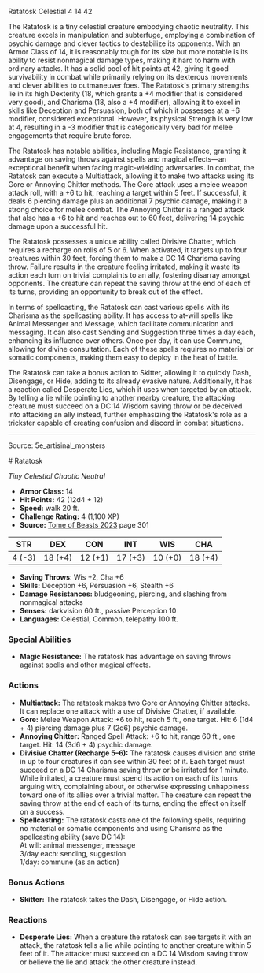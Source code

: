 <MonsterName/>Ratatosk</MonsterName>
<CreatureType/>Celestial</CreatureType>
<CR/>4</CR>
<AC/>14</AC>
<HP/>42</HP>
<summary>The Ratatosk is a tiny celestial creature embodying chaotic neutrality. This creature excels in manipulation and subterfuge, employing a combination of psychic damage and clever tactics to destabilize its opponents. With an Armor Class of 14, it is reasonably tough for its size but more notable is its ability to resist nonmagical damage types, making it hard to harm with ordinary attacks. It has a solid pool of hit points at 42, giving it good survivability in combat while primarily relying on its dexterous movements and clever abilities to outmaneuver foes. The Ratatosk's primary strengths lie in its high Dexterity (18, which grants a +4 modifier that is considered very good), and Charisma (18, also a +4 modifier), allowing it to excel in skills like Deception and Persuasion, both of which it possesses at a +6 modifier, considered exceptional. However, its physical Strength is very low at 4, resulting in a -3 modifier that is categorically very bad for melee engagements that require brute force.</summary>

<detail>

The Ratatosk has notable abilities, including Magic Resistance, granting it advantage on saving throws against spells and magical effects—an exceptional benefit when facing magic-wielding adversaries. In combat, the Ratatosk can execute a Multiattack, allowing it to make two attacks using its Gore or Annoying Chitter methods. The Gore attack uses a melee weapon attack roll, with a +6 to hit, reaching a target within 5 feet. If successful, it deals 6 piercing damage plus an additional 7 psychic damage, making it a strong choice for melee combat. The Annoying Chitter is a ranged attack that also has a +6 to hit and reaches out to 60 feet, delivering 14 psychic damage upon a successful hit.

The Ratatosk possesses a unique ability called Divisive Chatter, which requires a recharge on rolls of 5 or 6. When activated, it targets up to four creatures within 30 feet, forcing them to make a DC 14 Charisma saving throw. Failure results in the creature feeling irritated, making it waste its action each turn on trivial complaints to an ally, fostering disarray amongst opponents. The creature can repeat the saving throw at the end of each of its turns, providing an opportunity to break out of the effect. 

In terms of spellcasting, the Ratatosk can cast various spells with its Charisma as the spellcasting ability. It has access to at-will spells like Animal Messenger and Message, which facilitate communication and messaging. It can also cast Sending and Suggestion three times a day each, enhancing its influence over others. Once per day, it can use Commune, allowing for divine consultation. Each of these spells requires no material or somatic components, making them easy to deploy in the heat of battle.

The Ratatosk can take a bonus action to Skitter, allowing it to quickly Dash, Disengage, or Hide, adding to its already evasive nature. Additionally, it has a reaction called Desperate Lies, which it uses when targeted by an attack. By telling a lie while pointing to another nearby creature, the attacking creature must succeed on a DC 14 Wisdom saving throw or be deceived into attacking an ally instead, further emphasizing the Ratatosk's role as a trickster capable of creating confusion and discord in combat situations.</detail>



---

Source: 5e_artisinal_monsters

<statblock>
# Ratatosk

*Tiny* *Celestial* *Chaotic Neutral*

- **Armor Class:** 14
- **Hit Points:** 42 (12d4 + 12)
- **Speed:** walk 20 ft.
- **Challenge Rating:** 4 (1,100 XP)
- **Source:** [Tome of Beasts 2023](https://koboldpress.com/kpstore/product/tome-of-beasts-1-2023-edition/) page 301

| STR | DEX | CON | INT | WIS | CHA |
| --- | --- | --- | --- | --- | --- |
| 4 (-3) | 18 (+4) | 12 (+1) | 17 (+3) | 10 (+0) | 18 (+4) |

- **Saving Throws**: Wis +2, Cha +6
- **Skills:** Deception +6, Persuasion +6, Stealth +6
- **Damage Resistances:** bludgeoning, piercing, and slashing from nonmagical attacks
- **Senses:** darkvision 60 ft., passive Perception 10
- **Languages:** Celestial, Common, telepathy 100 ft.

### Special Abilities

- **Magic Resistance:** The ratatosk has advantage on saving throws against spells and other magical effects.

### Actions

- **Multiattack:** The ratatosk makes two Gore or Annoying Chitter attacks. It can replace one attack with a use of Divisive Chatter, if available.
- **Gore:** Melee Weapon Attack: +6 to hit, reach 5 ft., one target. Hit: 6 (1d4 + 4) piercing damage plus 7 (2d6) psychic damage.
- **Annoying Chitter:** Ranged Spell Attack: +6 to hit, range 60 ft., one target. Hit: 14 (3d6 + 4) psychic damage.
- **Divisive Chatter (Recharge 5–6):** The ratatosk causes division and strife in up to four creatures it can see within 30 feet of it. Each target must succeed on a DC 14 Charisma saving throw or be irritated for 1 minute. While irritated, a creature must spend its action on each of its turns arguing with, complaining about, or otherwise expressing unhappiness toward one of its allies over a trivial matter. The creature can repeat the saving throw at the end of each of its turns, ending the effect on itself on a success.
- **Spellcasting:** The ratatosk casts one of the following spells, requiring no material or somatic components and using Charisma as the spellcasting ability (save DC 14):<br>At will: animal messenger, message<br>3/day each: sending, suggestion<br>1/day: commune (as an action)

### Bonus Actions

- **Skitter:** The ratatosk takes the Dash, Disengage, or Hide action.

### Reactions

- **Desperate Lies:** When a creature the ratatosk can see targets it with an attack, the ratatosk tells a lie while pointing to another creature within 5 feet of it. The attacker must succeed on a DC 14 Wisdom saving throw or believe the lie and attack the other creature instead.
</statblock>


